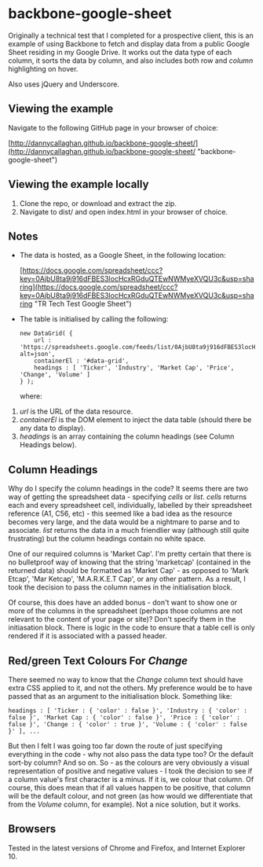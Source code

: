 backbone-google-sheet
=====================

Originally a technical test that I completed for a prospective client, this is an example of using Backbone to fetch and display data from a public Google Sheet residing in my Google Drive. It works out the data type of each column, it sorts the data by column, and also includes both row and *column* highlighting on hover.

Also uses jQuery and Underscore.

Viewing the example
---------------------------------

Navigate to the following GitHub page in your browser of choice:

[http://dannycallaghan.github.io/backbone-google-sheet/](http://dannycallaghan.github.io/backbone-google-sheet/ "backbone-google-sheet")

Viewing the example locally
-----------------------------------------

1.  Clone the repo, or download and extract the zip.
2.  Navigate to dist/ and open index.html in your browser of choice.

Notes
-----

*   The data is hosted, as a Google Sheet, in the following location:

	[https://docs.google.com/spreadsheet/ccc?key=0AjbU8ta9j916dFBES3locHcxRGduQTEwNWMyeXVQU3c&usp=sharing](https://docs.google.com/spreadsheet/ccc?key=0AjbU8ta9j916dFBES3locHcxRGduQTEwNWMyeXVQU3c&usp=sharing "TR Tech Test Google Sheet")

*   The table is initialised by calling the following:

	````
	new DataGrid( { 
		url : 'https://spreadsheets.google.com/feeds/list/0AjbU8ta9j916dFBES3locHcxRGduQTEwNWMyeXVQU3c/1/public/basic?alt=json',
		containerEl : '#data-grid',
		headings : [ 'Ticker', 'Industry', 'Market Cap', 'Price', 'Change', 'Volume' ] 
	} );
	````

	where:
	
1.	*url* is the URL of the data resource.
2.	*containerEl* is the DOM element to inject the data table (should there be any data to display).
3.	*headings* is an array containing the column headings (see Column Headings below).

Column Headings
----------------------------------------------

Why do I specify the column headings in the code? It seems there are two way of getting the spreadsheet data - specifying *cells* or *list*. *cells* returns each and every spreadsheet cell, individually, labelled by their spreadsheet reference (A1, C56, etc) - this seemed like a bad idea as the resource becomes very large, and the data would be a nightmare to parse and to associate. *list* returns the data in a much friendlier way (although still quite frustrating) but the column headings contain no white space.

One of our required columns is 'Market Cap'. I'm pretty certain that there is no bulletproof way of knowing that the string 'marketcap' (contained in the returned data) should be formatted as 'Market Cap' - as opposed to 'Mark Etcap', 'Mar Ketcap', 'M.A.R.K.E.T Cap', or any other pattern. As a result, I took the decision to pass the column names in the initialisation block.

Of course, this does have an added bonus - don't want to show one or more of the columns in the spreadsheet (perhaps those columns are not relevant to the content of your page or site)? Don't specify them in the initiasation block. There is logic in the code to ensure that a table cell is only rendered if it is associated with a passed header.

Red/green Text Colours For *Change*
-------------------

There seemed no way to know that the *Change* column text should have extra CSS applied to it, and not the others. My preference would be to have passed that as an argument to the initialisation block. Something like:

	headings : [ 'Ticker : { 'color' : false }', 'Industry : { 'color' : false }', 'Market Cap : { 'color' : false }', 'Price : { 'color' : false }', 'Change : { 'color' : true }', 'Volume : { 'color' : false }' ], ...

But then I felt I was going too far down the route of just specifying everything in the code - why not also pass the data type too? Or the default sort-by column? And so on. So - as the colours are very obviously a visual representation of positive and negative values - I took the decision to see if a column value's first character is a minus. If it is, we colour that column. Of course, this does mean that if all values happen to be positive, that column will be the default colour, and not green (as how would we differentiate that from the *Volume* column, for example). Not a nice solution, but it works.

Browsers
-------------------

Tested in the latest versions of Chrome and Firefox, and Internet Explorer 10.


